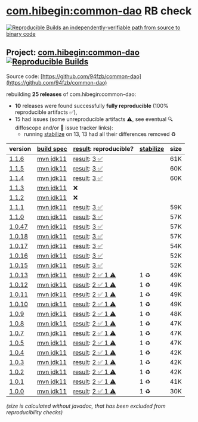 [com.hibegin:common-dao](https://central.sonatype.com/artifact/com.hibegin/common-dao/versions) RB check
=======

[![Reproducible Builds](https://reproducible-builds.org/images/logos/rb.svg) an independently-verifiable path from source to binary code](https://reproducible-builds.org/)

## Project: [com.hibegin:common-dao](https://central.sonatype.com/artifact/com.hibegin/common-dao/versions) [![Reproducible Builds](https://img.shields.io/endpoint?url=https://raw.githubusercontent.com/jvm-repo-rebuild/reproducible-central/master/content/com/hibegin/common-dao/badge.json)](https://github.com/jvm-repo-rebuild/reproducible-central/blob/master/content/com/hibegin/common-dao/README.md)

Source code: [https://github.com/94fzb/common-dao](https://github.com/94fzb/common-dao)

rebuilding **25 releases** of com.hibegin:common-dao:
- **10** releases were found successfully **fully reproducible** (100% reproducible artifacts :white_check_mark:),
- 15 had issues (some unreproducible artifacts :warning:, see eventual :mag: diffoscope and/or :memo: issue tracker links):
  - running [stabilize](doc/stabilize.md) on 13, 13 had all their differences removed :recycle:

| version | [build spec](/BUILDSPEC.md) | [result](https://reproducible-builds.org/docs/jvm/): reproducible? | [stabilize](https://github.com/google/oss-rebuild/blob/main/cmd/stabilize/README.md) | size |
| -- | --------- | ------ | ------ | -- |
| [1.1.6](https://central.sonatype.com/artifact/com.hibegin/common-dao/1.1.6/pom) | [mvn jdk11](common-dao-1.1.6.buildspec) | [result](common-dao-1.1.6.buildinfo): [3 :white_check_mark: ](common-dao-1.1.6.buildcompare) | | 61K |
| [1.1.5](https://central.sonatype.com/artifact/com.hibegin/common-dao/1.1.5/pom) | [mvn jdk11](common-dao-1.1.5.buildspec) | [result](common-dao-1.1.5.buildinfo): [3 :white_check_mark: ](common-dao-1.1.5.buildcompare) | | 60K |
| [1.1.4](https://central.sonatype.com/artifact/com.hibegin/common-dao/1.1.4/pom) | [mvn jdk11](common-dao-1.1.4.buildspec) | [result](common-dao-1.1.4.buildinfo): [3 :white_check_mark: ](common-dao-1.1.4.buildcompare) | | 60K |
| [1.1.3](https://central.sonatype.com/artifact/com.hibegin/common-dao/1.1.3/pom) | [mvn jdk11](common-dao-1.1.3.buildspec) | :x: | |
| [1.1.2](https://central.sonatype.com/artifact/com.hibegin/common-dao/1.1.2/pom) | [mvn jdk11](common-dao-1.1.2.buildspec) | :x: | |
| [1.1.1](https://central.sonatype.com/artifact/com.hibegin/common-dao/1.1.1/pom) | [mvn jdk11](common-dao-1.1.1.buildspec) | [result](common-dao-1.1.1.buildinfo): [3 :white_check_mark: ](common-dao-1.1.1.buildcompare) | | 59K |
| [1.1.0](https://central.sonatype.com/artifact/com.hibegin/common-dao/1.1.0/pom) | [mvn jdk11](common-dao-1.1.0.buildspec) | [result](common-dao-1.1.0.buildinfo): [3 :white_check_mark: ](common-dao-1.1.0.buildcompare) | | 57K |
| [1.0.47](https://central.sonatype.com/artifact/com.hibegin/common-dao/1.0.47/pom) | [mvn jdk11](common-dao-1.0.47.buildspec) | [result](common-dao-1.0.47.buildinfo): [3 :white_check_mark: ](common-dao-1.0.47.buildcompare) | | 57K |
| [1.0.18](https://central.sonatype.com/artifact/com.hibegin/common-dao/1.0.18/pom) | [mvn jdk11](common-dao-1.0.18.buildspec) | [result](common-dao-1.0.18.buildinfo): [3 :white_check_mark: ](common-dao-1.0.18.buildcompare) | | 57K |
| [1.0.17](https://central.sonatype.com/artifact/com.hibegin/common-dao/1.0.17/pom) | [mvn jdk11](common-dao-1.0.17.buildspec) | [result](common-dao-1.0.17.buildinfo): [3 :white_check_mark: ](common-dao-1.0.17.buildcompare) | | 54K |
| [1.0.16](https://central.sonatype.com/artifact/com.hibegin/common-dao/1.0.16/pom) | [mvn jdk11](common-dao-1.0.16.buildspec) | [result](common-dao-1.0.16.buildinfo): [3 :white_check_mark: ](common-dao-1.0.16.buildcompare) | | 52K |
| [1.0.15](https://central.sonatype.com/artifact/com.hibegin/common-dao/1.0.15/pom) | [mvn jdk11](common-dao-1.0.15.buildspec) | [result](common-dao-1.0.15.buildinfo): [3 :white_check_mark: ](common-dao-1.0.15.buildcompare) | | 52K |
| [1.0.13](https://central.sonatype.com/artifact/com.hibegin/common-dao/1.0.13/pom) | [mvn jdk11](common-dao-1.0.13.buildspec) | [result](common-dao-1.0.13.buildinfo): [2 :white_check_mark:  1 :warning:](common-dao-1.0.13.buildcompare) | 1 :recycle: | 49K |
| [1.0.12](https://central.sonatype.com/artifact/com.hibegin/common-dao/1.0.12/pom) | [mvn jdk11](common-dao-1.0.12.buildspec) | [result](common-dao-1.0.12.buildinfo): [2 :white_check_mark:  1 :warning:](common-dao-1.0.12.buildcompare) | 1 :recycle: | 49K |
| [1.0.11](https://central.sonatype.com/artifact/com.hibegin/common-dao/1.0.11/pom) | [mvn jdk11](common-dao-1.0.11.buildspec) | [result](common-dao-1.0.11.buildinfo): [2 :white_check_mark:  1 :warning:](common-dao-1.0.11.buildcompare) | 1 :recycle: | 49K |
| [1.0.10](https://central.sonatype.com/artifact/com.hibegin/common-dao/1.0.10/pom) | [mvn jdk11](common-dao-1.0.10.buildspec) | [result](common-dao-1.0.10.buildinfo): [2 :white_check_mark:  1 :warning:](common-dao-1.0.10.buildcompare) | 1 :recycle: | 49K |
| [1.0.9](https://central.sonatype.com/artifact/com.hibegin/common-dao/1.0.9/pom) | [mvn jdk11](common-dao-1.0.9.buildspec) | [result](common-dao-1.0.9.buildinfo): [2 :white_check_mark:  1 :warning:](common-dao-1.0.9.buildcompare) | 1 :recycle: | 48K |
| [1.0.8](https://central.sonatype.com/artifact/com.hibegin/common-dao/1.0.8/pom) | [mvn jdk11](common-dao-1.0.8.buildspec) | [result](common-dao-1.0.8.buildinfo): [2 :white_check_mark:  1 :warning:](common-dao-1.0.8.buildcompare) | 1 :recycle: | 47K |
| [1.0.7](https://central.sonatype.com/artifact/com.hibegin/common-dao/1.0.7/pom) | [mvn jdk11](common-dao-1.0.7.buildspec) | [result](common-dao-1.0.7.buildinfo): [2 :white_check_mark:  1 :warning:](common-dao-1.0.7.buildcompare) | 1 :recycle: | 47K |
| [1.0.5](https://central.sonatype.com/artifact/com.hibegin/common-dao/1.0.5/pom) | [mvn jdk11](common-dao-1.0.5.buildspec) | [result](common-dao-1.0.5.buildinfo): [2 :white_check_mark:  1 :warning:](common-dao-1.0.5.buildcompare) | 1 :recycle: | 47K |
| [1.0.4](https://central.sonatype.com/artifact/com.hibegin/common-dao/1.0.4/pom) | [mvn jdk11](common-dao-1.0.4.buildspec) | [result](common-dao-1.0.4.buildinfo): [2 :white_check_mark:  1 :warning:](common-dao-1.0.4.buildcompare) | 1 :recycle: | 42K |
| [1.0.3](https://central.sonatype.com/artifact/com.hibegin/common-dao/1.0.3/pom) | [mvn jdk11](common-dao-1.0.3.buildspec) | [result](common-dao-1.0.3.buildinfo): [2 :white_check_mark:  1 :warning:](common-dao-1.0.3.buildcompare) | 1 :recycle: | 42K |
| [1.0.2](https://central.sonatype.com/artifact/com.hibegin/common-dao/1.0.2/pom) | [mvn jdk11](common-dao-1.0.2.buildspec) | [result](common-dao-1.0.2.buildinfo): [2 :white_check_mark:  1 :warning:](common-dao-1.0.2.buildcompare) | 1 :recycle: | 42K |
| [1.0.1](https://central.sonatype.com/artifact/com.hibegin/common-dao/1.0.1/pom) | [mvn jdk11](common-dao-1.0.1.buildspec) | [result](common-dao-1.0.1.buildinfo): [2 :white_check_mark:  1 :warning:](common-dao-1.0.1.buildcompare) | 1 :recycle: | 41K |
| [1.0.0](https://central.sonatype.com/artifact/com.hibegin/common-dao/1.0.0/pom) | [mvn jdk11](common-dao-1.0.0.buildspec) | [result](common-dao-1.0.0.buildinfo): [2 :white_check_mark:  1 :warning:](common-dao-1.0.0.buildcompare) | 1 :recycle: | 30K |

<i>(size is calculated without javadoc, that has been excluded from reproducibility checks)</i>
